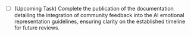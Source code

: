 - [ ] (Upcoming Task) Complete the publication of the documentation detailing the integration of community feedback into the AI emotional representation guidelines, ensuring clarity on the established timeline for future reviews.